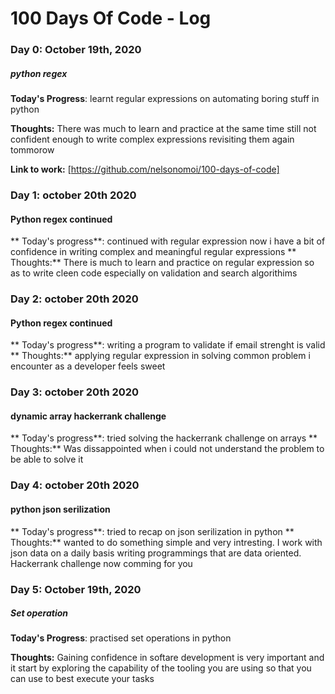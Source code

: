 # 100 Days Of Code - Log

### Day 0: October 19th, 2020
##### python regex

**Today's Progress**: learnt regular expressions on automating boring stuff in python

**Thoughts:** There was much to learn and practice at the same time still not confident enough to write complex expressions revisiting them again tommorow

**Link to work:** [https://github.com/nelsonomoi/100-days-of-code]

### Day 1: october 20th 2020
#### Python regex continued
** Today's progress**: continued with regular expression now i have a bit of confidence in writing complex and meaningful regular expressions
** Thoughts:** There is much to learn and practice on regular expression so as to write cleen code especially on validation and search algorithims

### Day 2: october 20th 2020
#### Python regex continued
** Today's progress**: writing a program to validate if email strenght is valid
** Thoughts:** applying regular expression in solving common problem i encounter as a developer feels sweet

### Day 3: october 20th 2020
#### dynamic array hackerrank challenge
** Today's progress**: tried solving the hackerrank challenge on arrays
** Thoughts:** Was dissappointed when i could not understand the problem to be able to solve it

### Day 4: october 20th 2020
#### python json serilization
** Today's progress**: tried to recap on json serilization in python
** Thoughts:** wanted to do something simple and very intresting. I work with json data on a daily basis writing programmings 
that are data oriented. Hackerrank challenge now comming for you

### Day 5: October 19th, 2020
##### Set operation

**Today's Progress**: practised set operations in python

**Thoughts:** Gaining confidence in softare development is very important and it start by exploring the capability of the tooling you are using so that you can use to best execute your tasks

